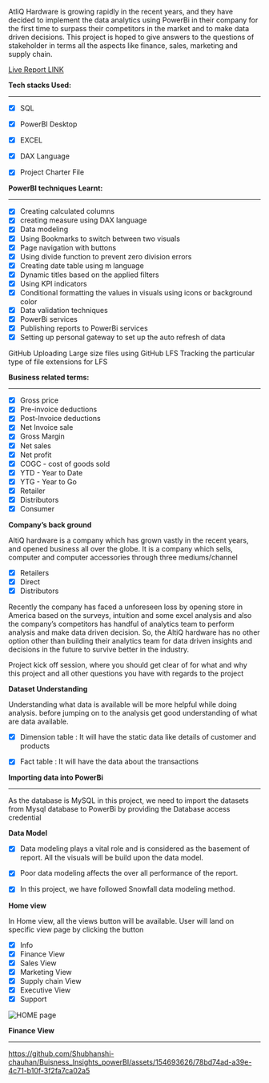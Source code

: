 AtliQ Hardware is growing rapidly in the recent years, and they have decided to implement the data analytics using PowerBi in their company for the first time to surpass their competitors in the market and to make data driven decisions. This project is hoped to give answers to the questions of stakeholder in terms all the aspects like finance, sales, marketing and supply chain.


[Live Report LINK](https://app.powerbi.com/view?r=eyJrIjoiZmZjNjA2MmUtNjk3ZS00MjFhLThlZWItNjE5YjFiYzA2NzA2IiwidCI6ImM2ZTU0OWIzLTVmNDUtNDAzMi1hYWU5LWQ0MjQ0ZGM1YjJjNCJ9)

**Tech stacks Used:**
***

- [x] SQL
- [x] PowerBI Desktop
- [x] EXCEL
- [x] DAX Language
- [x] Project Charter File


**PowerBI techniques Learnt:**
***
- [x] Creating calculated columns
- [x] creating measure using DAX language
- [x] Data modeling
- [x] Using Bookmarks to switch between two visuals
- [x] Page navigation with buttons
- [x] Using divide function to prevent zero division errors
- [x] Creating date table using m language
- [x] Dynamic titles based on the applied filters
- [x] Using KPI indicators
- [x] Conditional formatting the values in visuals using icons or background color
- [x] Data validation techniques
- [x] PowerBi services
- [x] Publishing reports to PowerBi services
- [x] Setting up personal gateway to set up the auto refresh of data

GitHub
Uploading Large size files using GitHub LFS
Tracking the particular type of file extensions for LFS

**Business related terms:**
***

- [x] Gross price
- [x] Pre-invoice deductions
- [x] Post-Invoice deductions
- [x] Net Invoice sale
- [x] Gross Margin
- [x] Net sales
- [x] Net profit
- [x] COGC - cost of goods sold
- [x] YTD - Year to Date
- [x] YTG - Year to Go
- [x] Retailer
- [x] Distributors
- [x] Consumer

**Company’s back ground**

AltiQ hardware is a company which has grown vastly in the recent years, and opened business all over the globe. It is a company which sells, computer and computer accessories through three mediums/channel
- [x] Retailers
- [x] Direct
- [x] Distributors

Recently the company has faced a unforeseen loss by opening store in America based on the surveys, intuition and some excel analysis and also the company’s competitors has handful of analytics team to perform analysis and make data driven decision. So, the AltiQ hardware has no other option other than building their analytics team for data driven insights and decisions in the future to survive better in the industry.

Project kick off session, where you should get clear of for what and why this project and all other questions you have with regards to the project

**Dataset Understanding**

Understanding what data is available will be more helpful while doing analysis. before jumping on to the analysis get good understanding of what are data available.

- [x] Dimension table : It will have the static data like details of customer and products

- [x] Fact table : It will have the data about the transactions

**Importing data into PowerBi**
***
As the database is MySQL in this project, we need to import the datasets from Mysql database to PowerBi by providing the Database access credential

**Data Model**

- [x] Data modeling plays a vital role and is considered as the basement of report. All the visuals will be build upon the data model.
- [x] Poor data modeling affects the over all performance of the report.
- [x] In this project, we have followed Snowfall data modeling method.


**Home view**

In Home view, all the views button will be available. User will land on specific view page by clicking the button

- [x] Info
- [x] Finance View
- [x] Sales View
- [x] Marketing View
- [x] Supply chain View
- [x] Executive View
- [x] Support

![HOME page](https://github.com/Shubhanshi-chauhan/Buisness_Insights_powerBI/assets/154693626/c5390361-097a-46d4-bfae-dde8a38a8e5f)

**Finance View**
***


https://github.com/Shubhanshi-chauhan/Buisness_Insights_powerBI/assets/154693626/78bd74ad-a39e-4c71-b10f-3f2fa7ca02a5

